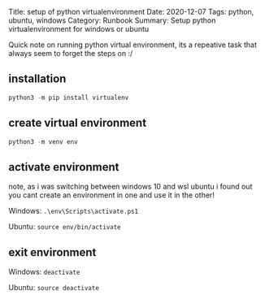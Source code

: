 Title: setup of python virtualenvironment
Date: 2020-12-07
Tags: python, ubuntu, windows
Category: Runbook
Summary: Setup python virtualenvironment for windows or ubuntu

Quick note on running python virtual environment, its a repeative task that always seem to forget the steps on :/ 

## installation

``` python
python3 -m pip install virtualenv
```

## create virtual environment

``` python
python3 -m venv env
```

## activate environment

note, as i was switching between windows 10 and wsl ubuntu i found out you cant create an environment in one and use it in the other!

Windows: `.\env\Scripts\activate.ps1`

Ubuntu: `source env/bin/activate`

## exit environment

Windows: `deactivate`

Ubuntu: `source deactivate`
